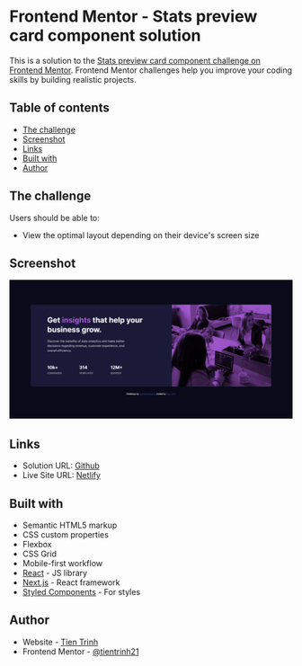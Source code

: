 # Frontend Mentor - Stats preview card component solution

This is a solution to the [Stats preview card component challenge on Frontend Mentor](https://www.frontendmentor.io/challenges/stats-preview-card-component-8JqbgoU62). Frontend Mentor challenges help you improve your coding skills by building realistic projects.

## Table of contents

- [The challenge](#the-challenge)
- [Screenshot](#screenshot)
- [Links](#links)
- [Built with](#built-with)
- [Author](#author)

## The challenge

Users should be able to:

- View the optimal layout depending on their device's screen size

## Screenshot

![Screenshot](./screenshot.png)

## Links

- Solution URL: [Github](https://github.com/tientrinh21/stats-preview-card-component)
- Live Site URL: [Netlify](https://stats-preview-card-tientrinh.netlify.app/)


## Built with

- Semantic HTML5 markup
- CSS custom properties
- Flexbox
- CSS Grid
- Mobile-first workflow
- [React](https://reactjs.org/) - JS library
- [Next.js](https://nextjs.org/) - React framework
- [Styled Components](https://styled-components.com/) - For styles


## Author

- Website - [Tien Trinh](https://tientrinh.netlify.app/)
- Frontend Mentor - [@tientrinh21](https://www.frontendmentor.io/profile/tientrinh21)
